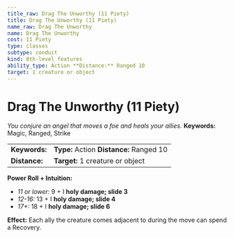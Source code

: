 ```yaml
---
title_raw: Drag The Unworthy (11 Piety)
title: Drag The Unworthy (11 Piety)
name_raw: Drag The Unworthy
name: Drag The Unworthy
cost: 11 Piety
type: classes
subtype: conduit
kind: 8th-level features
ability_type: Action **Distance:** Ranged 10
target: 1 creature or object
---
```


# Drag The Unworthy (11 Piety)

*You conjure an angel that moves a foe and heals your allies.* **Keywords:** Magic, Ranged, Strike

|               |                                          |
| :------------ | :--------------------------------------- |
| **Keywords:** | **Type:** Action **Distance:** Ranged 10 |
| **Distance:** | **Target:** 1 creature or object         |

**Power Roll + Intuition:**

- *11 or lower:* 9 + I **holy damage; slide 3**
- *12-16:* 13 + I **holy damage; slide 4**
- *17+:* 18 + I **holy damage; slide 6**

**Effect:** Each ally the creature comes adjacent to during the move can spend a Recovery.
